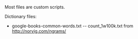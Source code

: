 Most files are custom scripts.

Dictionary files:
- google-books-common-words.txt -- count_1w100k.txt	from http://norvig.com/ngrams/
